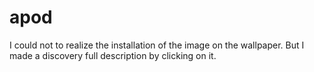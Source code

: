 # apod
I could not to realize the installation of the image on the wallpaper.
But I made a discovery full description by clicking on it.
